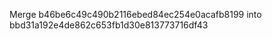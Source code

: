 ---
---

Merge b46be6c49c490b2116ebed84ec254e0acafb8199 into bbd31a192e4de862c653fb1d30e813773716df43
